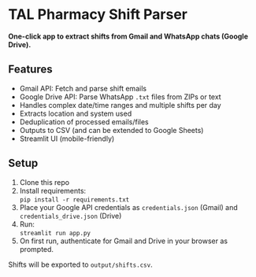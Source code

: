 # TAL Pharmacy Shift Parser

**One-click app to extract shifts from Gmail and WhatsApp chats (Google Drive).**

## Features

- Gmail API: Fetch and parse shift emails
- Google Drive API: Parse WhatsApp `.txt` files from ZIPs or text
- Handles complex date/time ranges and multiple shifts per day
- Extracts location and system used
- Deduplication of processed emails/files
- Outputs to CSV (and can be extended to Google Sheets)
- Streamlit UI (mobile-friendly)

## Setup

1. Clone this repo
2. Install requirements:  
   `pip install -r requirements.txt`
3. Place your Google API credentials as `credentials.json` (Gmail) and `credentials_drive.json` (Drive)
4. Run:  
   `streamlit run app.py`
5. On first run, authenticate for Gmail and Drive in your browser as prompted.

Shifts will be exported to `output/shifts.csv`.